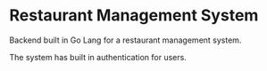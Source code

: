 # Restaurant Management System

Backend built in Go Lang for a restaurant management system.

The system has built in authentication for users.
